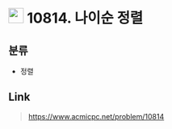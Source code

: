 # <img src="https://d2gd6pc034wcta.cloudfront.net/tier/6.svg" width="30"> 10814. 나이순 정렬

## 분류
* 정렬

## Link
> https://www.acmicpc.net/problem/10814
